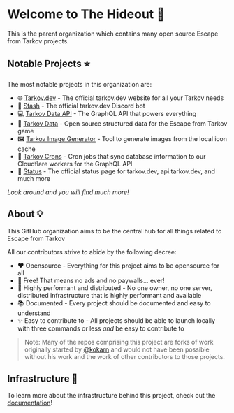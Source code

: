 # Welcome to The Hideout 👋

This is the parent organization which contains many open source Escape from Tarkov projects.

## Notable Projects ⭐

The most notable projects in this organization are:

- 🌐 [Tarkov.dev](https://tarkov.dev) - The official tarkov.dev website for all your Tarkov needs
- 🤖 [Stash](https://github.com/the-hideout/stash) - The official tarkov.dev Discord bot
- 💻 [Tarkov Data API](https://github.com/the-hideout/tarkov-data-api) - The GraphQL API that powers everything
- 🧮 [Tarkov Data](https://github.com/TarkovTracker/tarkovdata/) - Open source structured data for the Escape from Tarkov game
- 🖼️ [Tarkov Image Generator](https://github.com/the-hideout/tarkov-image-generator) - Tool to generate images from the local icon cache
- 🔄 [Tarkov Crons](https://github.com/the-hideout/tarkov-crons) - Cron jobs that sync database information to our Cloudflare workers for the GraphQL API
- 💚 [Status](https://github.com/the-hideout/status) - The official status page for tarkov.dev, api.tarkov.dev, and much more

*Look around and you will find much more!*

## About 💡

This GitHub organization aims to be the central hub for all things related to Escape from Tarkov

All our contributors strive to abide by the following decree:

- ❤️ Opensource - Everything for this project aims to be opensource for all
- 💸 Free! That means no ads and no paywalls... ever!
- 🚀 Highly performant and distributed - No one owner, no one server, distributed infrastructure that is highly performant and available
- 📚 Documented - Every project should be documented and easy to understand
- ✨ Easy to contribute to - All projects should be able to launch locally with three commands or less *and* be easy to contribute to

> Note: Many of the repos comprising this project are forks of work originally started by [@kokarn](https://github.com/kokarn) and would not have been possible without his work and the work of other contributors to those projects.

## Infrastructure 🧱

To learn more about the infrastructure behind this project, check out the [documentation](https://github.com/the-hideout/.github/blob/main/profile/docs/infrastructure.md)!

